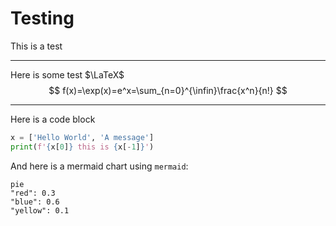 # Testing



This is a test

---

Here is some test $\LaTeX$
$$
f(x)=\exp(x)=e^x=\sum_{n=0}^{\infin}\frac{x^n}{n!}
$$

---

Here is a code block

```python
x = ['Hello World', 'A message']
print(f'{x[0]} this is {x[-1]}')
```

And here is a mermaid chart using `mermaid`:

```mermaid
pie
"red": 0.3
"blue": 0.6
"yellow": 0.1
```

